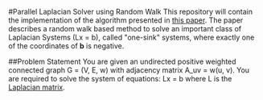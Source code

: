#Parallel Laplacian Solver using Random Walk
This repository will contain the implementation of the algorithm presented in
[this paper][paper]. The paper describes a random walk based method to solve an
important class of Laplacian Systems (Lx = b), called "one-sink" systems,
where exactly one of the coordinates of **b** is negative.

##Problem Statement
You are given an undirected positive weighted connected graph G = (V, E, w) with
adjacency matrix A\_uv = w(u, v). You are required to solve the system of
equations: Lx = b where L is the [Laplacian matrix][lapmat].

[paper]: https://arxiv.org/abs/1905.04989
[lapmat]: https://en.wikipedia.org/wiki/Laplacian_matrix#Definition
